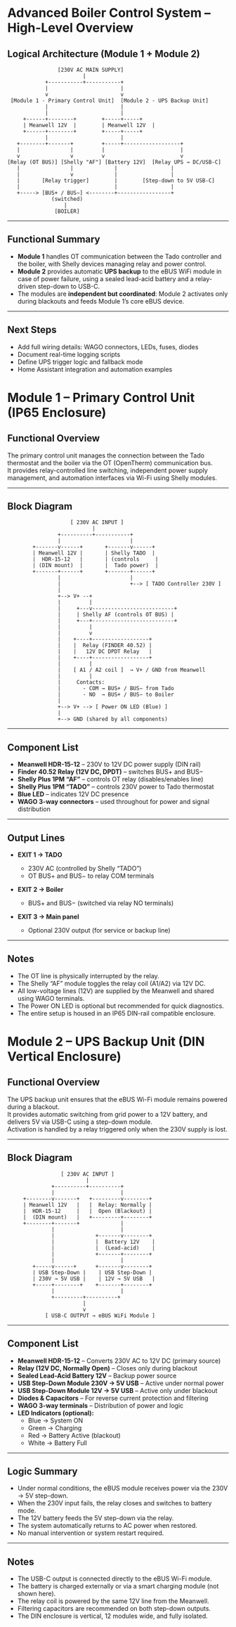 # Advanced Boiler Control System – High-Level Overview

## Logical Architecture (Module 1 + Module 2)

```
                [230V AC MAIN SUPPLY]
                        |
            +-----------+-----------+
            |                       |
            v                       v
 [Module 1 - Primary Control Unit]  [Module 2 - UPS Backup Unit]
            |                       |
            |                       |
     +------+--------+        +-----+-----+
     | Meanwell 12V  |        | Meanwell 12V  |
     +------+--------+        +-----+-----+
            |                       |
   +--------+-------+         +-----+------------------+
   |                |         |                        |
   v                v         v                        v
[Relay (OT BUS)] [Shelly "AF"] [Battery 12V]  [Relay UPS → DC/USB-C]
   |                |             |                 |
   |                v             |                 |
   |       [Relay trigger]        |        [Step-down to 5V USB-C]
   |                              |                 |
   +-----> [BUS+ / BUS−] <--------+-----------------+
              (switched)
                  |
               [BOILER]
```

---

## Functional Summary

- **Module 1** handles OT communication between the Tado controller and the boiler, with Shelly devices managing relay and power control.
- **Module 2** provides automatic **UPS backup** to the eBUS WiFi module in case of power failure, using a sealed lead-acid battery and a relay-driven step-down to USB-C.
- The modules are **independent but coordinated**: Module 2 activates only during blackouts and feeds Module 1’s core eBUS device.

---

## Next Steps

- Add full wiring details: WAGO connectors, LEDs, fuses, diodes
- Document real-time logging scripts
- Define UPS trigger logic and fallback mode
- Home Assistant integration and automation examples



# Module 1 – Primary Control Unit (IP65 Enclosure)

## Functional Overview

The primary control unit manages the connection between the Tado thermostat and the boiler via the OT (OpenTherm) communication bus.  
It provides relay-controlled line switching, independent power supply management, and automation interfaces via Wi-Fi using Shelly modules.

---

## Block Diagram

```
                    [ 230V AC INPUT ]
                           |
                +----------+-----------+
                |                      |
        +-------v------+       +-------v------+
        | Meanwell 12V |       | Shelly TADO  |
        |  HDR-15-12   |       | (controls     |
        | (DIN mount)  |       |  Tado power)  |
        +-------+------+       +-------+------+
                |                      |
                |                      +--> [ TADO Controller 230V ]
                |
                +--> V+ --+
                |         |
                |     +---v--------------------------+
                |     | Shelly AF (controls OT BUS) |
                |     +---+--------------------------+
                |         |
                |         v
                |    +----+------------------+
                |    |  Relay (FINDER 40.52) |
                |    |   12V DC DPDT Relay   |
                |    +----+------------------+
                |         |
                |    [ A1 / A2 coil ]  → V+ / GND from Meanwell
                |         |
                |     Contacts:
                |       - COM → BUS+ / BUS− from Tado
                |       - NO  → BUS+ / BUS− to Boiler
                |
                +--> V+ --> [ Power ON LED (Blue) ]
                |
                +--> GND (shared by all components)
```

---

## Component List

- **Meanwell HDR-15-12** – 230V to 12V DC power supply (DIN rail)
- **Finder 40.52 Relay (12V DC, DPDT)** – switches BUS+ and BUS−
- **Shelly Plus 1PM “AF”** – controls OT relay (disables/enables line)
- **Shelly Plus 1PM “TADO”** – controls 230V power to Tado thermostat
- **Blue LED** – indicates 12V DC presence
- **WAGO 3-way connectors** – used throughout for power and signal distribution

---

## Output Lines

- **EXIT 1 → TADO**
  - 230V AC (controlled by Shelly “TADO”)
  - OT BUS+ and BUS− to relay COM terminals

- **EXIT 2 → Boiler**
  - BUS+ and BUS− (switched via relay NO terminals)

- **EXIT 3 → Main panel**
  - Optional 230V output (for service or backup line)

---

## Notes

- The OT line is physically interrupted by the relay.
- The Shelly “AF” module toggles the relay coil (A1/A2) via 12V DC.
- All low-voltage lines (12V) are supplied by the Meanwell and shared using WAGO terminals.
- The Power ON LED is optional but recommended for quick diagnostics.
- The entire setup is housed in an IP65 DIN-rail compatible enclosure.


# Module 2 – UPS Backup Unit (DIN Vertical Enclosure)

## Functional Overview

The UPS backup unit ensures that the eBUS Wi-Fi module remains powered during a blackout.  
It provides automatic switching from grid power to a 12V battery, and delivers 5V via USB-C using a step-down module.  
Activation is handled by a relay triggered only when the 230V supply is lost.

---

## Block Diagram

```
                 [ 230V AC INPUT ]
                         |
              +----------+----------+
              |                     |
     +--------v-------+   +---------v--------+
     | Meanwell 12V   |   |  Relay: Normally |
     |  HDR-15-12     |   |  Open (Blackout) |
     |  (DIN mount)   |   +---------+--------+
     +--------+-------+             |
              |                     |
              |             +-------v--------+
              |             |  Battery 12V    |
              |             |  (Lead-acid)    |
              |             +-------+--------+
              |                     |
        +-----v------+      +-------v--------+
        | USB Step-Down |    | USB Step-Down |
        | 230V → 5V USB |    | 12V → 5V USB   |
        +-----+--------+    +-------+--------+
              |                     |
              +---------+----------+
                        |
                        v
            [ USB-C OUTPUT → eBUS WiFi Module ]
```

---

## Component List

- **Meanwell HDR-15-12** – Converts 230V AC to 12V DC (primary source)
- **Relay (12V DC, Normally Open)** – Closes only during blackout
- **Sealed Lead-Acid Battery 12V** – Backup power source
- **USB Step-Down Module 230V → 5V USB** – Active under normal power
- **USB Step-Down Module 12V → 5V USB** – Active only under blackout
- **Diodes & Capacitors** – For reverse current protection and filtering
- **WAGO 3-way terminals** – Distribution of power and logic
- **LED Indicators (optional):**
  - Blue → System ON
  - Green → Charging
  - Red → Battery Active (blackout)
  - White → Battery Full

---

## Logic Summary

- Under normal conditions, the eBUS module receives power via the 230V → 5V step-down.
- When the 230V input fails, the relay closes and switches to battery mode.
- The 12V battery feeds the 5V step-down via the relay.
- The system automatically returns to AC power when restored.
- No manual intervention or system restart required.

---

## Notes

- The USB-C output is connected directly to the eBUS Wi-Fi module.
- The battery is charged externally or via a smart charging module (not shown here).
- The relay coil is powered by the same 12V line from the Meanwell.
- Filtering capacitors are recommended on both step-down outputs.
- The DIN enclosure is vertical, 12 modules wide, and fully isolated.
